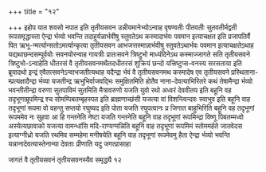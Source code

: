 +++
title = "१२"

+++
इहोप यात शवसो नपात इति तृतीयसवन उन्नीयमानेभ्योऽन्वाह वृषण्वतीः पीतवतीः
सुतवतीर्मद्वती रूपसमृद्धास्ता ऐन्द्रा र्भव्यो भवन्ति
तदाहुर्यन्नार्भवीषु स्तुवतेऽथ
कस्मादार्भवः पवमान इत्याचक्षत इति प्रजापतिर्वै पित
ऋभू-न्मर्त्यान्सतोऽमर्त्यान्कृत्वा तृतीयसवन आभजत्तस्मान्नार्भवीषु
स्तुवतेऽथार्भवः पवमान इत्याचक्षतेऽथाह
यद्यथाछन्दसम्पूर्वयोः
सवनयोरन्वाह गायत्रीः प्रातःसवने त्रिष्टुभो
माध्यंदिनेऽथ कस्माज्जागते सति तृतीयसवने
त्रिष्टुभो-ऽन्वाहेति धीतरसं वै तृतीयसवनमथैतदधीतरसं
शुक्रियं छन्दो यत्त्रिष्टुप्स-वनस्य सरसताया इति ब्रूयादथो
इन्द्रं एवैतत्सवनेऽन्वाभजतीत्यथाह यदैन्द्रा र्भवं वै
तृतीयसवनमथ कस्मादेष एव तृतीयसवने
प्रस्थिताना-म्प्रत्यक्षादैन्द्रा
र्भव्या यजतीन्द्र ऋभुभिर्वाजवद्भिः समुक्षितमिति होतैव
नाना-देवत्याभिरितरे कथं तेषामैन्द्रा
र्भव्यो भवन्तीतीन्द्रा वरुणा सुतपाविमं सुतमिति मैत्रावरुणो यजति युवो रथो
अध्वरं देववीतय इति बहूनि वह तदृभूणाम्रूपमिन्द्र श्च सोमम्पिबतम्बृहस्पत
इति ब्राह्मणाच्छंसी यजत्या वां विशन्त्विन्दवः स्वाभुव इति बहूनि वाह
तदृभूणां रूपमा वो वहन्तु सप्तयो रघुष्यद इति पोता यजति रघुपत्वानः प्र
जिगात बाहुभिरिति बहूनि वह तदृभूणां रूपममेव नः सुहवा आ हि गन्तनेति
नेष्टा यजति गन्तनेति बहूनि वाह तदृभूणां रूपमिन्द्रा विष्णू
पिबतम्मध्वो अस्येत्यछावाको यजत्या वामन्धांसि
मदि-राण्यग्मन्निति बहूनि वाह तदृभूणां रूपमिमं
स्तोममर्हते जातवेदस इत्याग्नीध्रो यजति रथमिव सम्महेमा मनीषयेति
बहूनि वाह तदृभूणां रूपमेवमु हैता ऐन्द्रा र्भव्यो भवन्ति
यन्नानादेवत्यास्तेनान्या देवताः
प्रीणाति यदु जगत्प्रासाहा 

जागतं वै तृतीयसवनं तृतीयसवनस्यैव समृद्ध्यै १२




 

